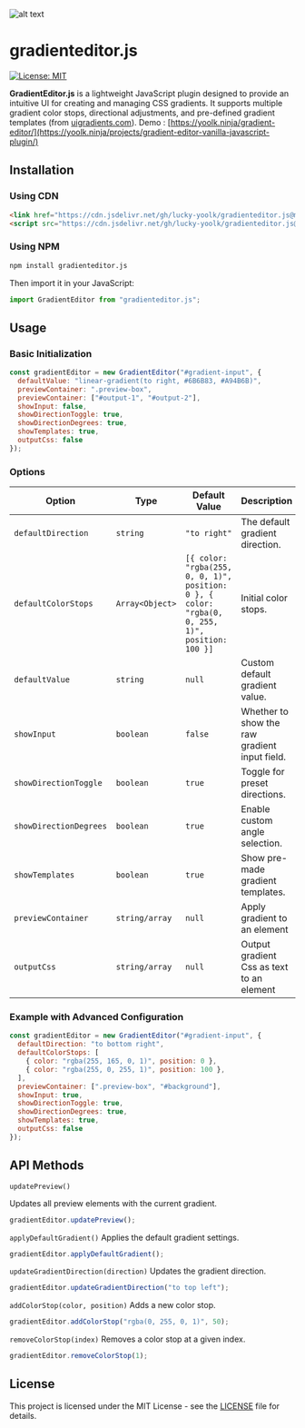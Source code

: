 ![alt text](https://yoolk.ninja/wp-content/uploads/2025/02/Capture-decran-2025-02-04-a-12.19.35.png)

# gradienteditor.js
[![License: MIT](https://img.shields.io/badge/License-MIT-blue.svg)](LICENSE)

**GradientEditor.js** is a lightweight JavaScript plugin designed to provide an intuitive UI for creating and managing CSS gradients. It supports multiple gradient color stops, directional adjustments, and pre-defined gradient templates (from [uigradients.com](https://uigradients.com/)). Demo : [https://yoolk.ninja/gradient-editor/](https://yoolk.ninja/projects/gradient-editor-vanilla-javascript-plugin/)

##  Installation

### Using CDN

```html
<link href="https://cdn.jsdelivr.net/gh/lucky-yoolk/gradienteditor.js@main/gradient-editor.css">
<script src="https://cdn.jsdelivr.net/gh/lucky-yoolk/gradienteditor.js@main/gradient-editor.min.js"></script>
```

### Using NPM

```sh
npm install gradienteditor.js
```

Then import it in your JavaScript:

```js
import GradientEditor from "gradienteditor.js";
```

##  Usage

### Basic Initialization

```js
const gradientEditor = new GradientEditor("#gradient-input", {
  defaultValue: "linear-gradient(to right, #6B6B83, #A94B6B)",
  previewContainer: ".preview-box",
  previewContainer: ["#output-1", "#output-2"],
  showInput: false,
  showDirectionToggle: true,
  showDirectionDegrees: true,
  showTemplates: true,
  outputCss: false
});
```

### Options

| Option                | Type            | Default Value                                    | Description |
|-----------------------|-----------------|--------------------------------------------------|-------------|
| `defaultDirection`    | `string`        | `"to right"`                                     | The default gradient direction. |
| `defaultColorStops`   | `Array<Object>` | `[{ color: "rgba(255, 0, 0, 1)", position: 0 }, { color: "rgba(0, 0, 255, 1)", position: 100 }]` | Initial color stops. |
| `defaultValue`        | `string`        | `null`                                           | Custom default gradient value. |
| `showInput`           | `boolean`       | `false`                                          | Whether to show the raw gradient input field. |
| `showDirectionToggle` | `boolean`       | `true`                                           | Toggle for preset directions. |
| `showDirectionDegrees`| `boolean`       | `true`                                           | Enable custom angle selection. |
| `showTemplates`       | `boolean`       | `true`                                           | Show pre-made gradient templates. |
| `previewContainer`    | `string/array`  | `null`                                           | Apply gradient to an element |      
| `outputCss`           | `string/array`  | `null`                                           | Output gradient Css as text to an element |      


### Example with Advanced Configuration
```js
const gradientEditor = new GradientEditor("#gradient-input", {
  defaultDirection: "to bottom right",
  defaultColorStops: [
    { color: "rgba(255, 165, 0, 1)", position: 0 },
    { color: "rgba(255, 0, 255, 1)", position: 100 },
  ],
  previewContainer: [".preview-box", "#background"],
  showInput: true,
  showDirectionToggle: true,
  showDirectionDegrees: true,
  showTemplates: true,
  outputCss: false
});
```

##  API Methods

```updatePreview()```

Updates all preview elements with the current gradient.

```js
gradientEditor.updatePreview();
```

```applyDefaultGradient()``` Applies the default gradient settings.

```js
gradientEditor.applyDefaultGradient();
```

```updateGradientDirection(direction)``` Updates the gradient direction.

```js
gradientEditor.updateGradientDirection("to top left");
```

```addColorStop(color, position)``` Adds a new color stop.

```js
gradientEditor.addColorStop("rgba(0, 255, 0, 1)", 50);
```

```removeColorStop(index)``` Removes a color stop at a given index.

```js
gradientEditor.removeColorStop(1);
```

## License

This project is licensed under the MIT License - see the [LICENSE](https://github.com/lucky-yoolk/gradienteditor.js/blob/main/README.md) file for details.
